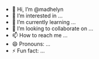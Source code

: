 - 👋 Hi, I’m @madhelyn
- 👀 I’m interested in ...
- 🌱 I’m currently learning ...
- 💞️ I’m looking to collaborate on ...
- 📫 How to reach me ...
- 😄 Pronouns: ...
- ⚡ Fun fact: ...

<!---
madhelyn/madhelyn is a ✨ special ✨ repository because its `README.md` (this file) appears on your GitHub profile.
You can click the Preview link to take a look at your changes.
--->
